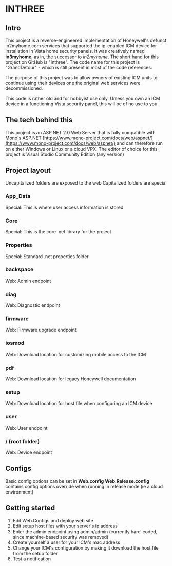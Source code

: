 # INTHREE

## Intro
This project is a reverse-engineered implementation of Honeywell's defunct in2myhome.com services that supported the ip-enabled ICM device for installation in Vista home security panels. It was creatively named **in3myhome**, as in, the successor to *in2myhome*.  The short hand for this project on GitHub is "inthree". The code name for this project is "GrandDetour" - which is still present in most of the code references.

The purpose of this project was to allow owners of existing ICM units to continue using their devices one the original web services were decommissioned.

This code is rather old and for hobbyist use only. Unless you own an ICM device in a functioning Vista security panel, this will be of no use to you.



## The tech behind this
This project is an ASP.NET 2.0 Web Server that is fully compatible with Mono's ASP.NET [https://www.mono-project.com/docs/web/aspnet/](https://www.mono-project.com/docs/web/aspnet/)
and can therefore run on either Windows or Linux or a cloud VPX.
The editor of choice for this project is Visual Studio Community Edition (any version)

## Project layout
Uncapitalized folders are exposed to the web
Capitalized folders are special
### App_Data
Special: This is where user access information is stored
### Core
Special: This is the core .net library for the project
### Properties
Special: Standard .net properties folder
### backspace
Web: Admin endpoint
### diag
Web: Diagnostic endpoint
### firmware
Web: Firmware upgrade endpoint
### iosmod
Web: Download location for customizing mobile access to the ICM
### pdf
Web: Download location for legacy Honeywell documentation
### setup
Web: Download location for host file when configuring an ICM device
### user
Web: User endpoint
### / (root folder)
Web: Device endpoint

## Configs
Basic config options can be set in **Web.config**
**Web.Release.config** contains config options override when running in release mode (ie a cloud environment)


## Getting started

1) Edit Web.Configs and deploy web site
2) Edit setup host files with your server's ip address
2) Enter the admin endpoint using admin/admin (currently hard-coded, since machine-based security was removed)
3) Create yourself a user for your ICM's mac address
4) Change your ICM's configuration by making it download the host file from the setup folder
5) Test a notification






